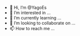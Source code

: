 - 👋 Hi, I’m @YagoEs
- 👀 I’m interested in ...
- 🌱 I’m currently learning ...
- 💞️ I’m looking to collaborate on ...
- 📫 How to reach me ...

<!---
YagoEs/YagoEs is a ✨ special ✨ repository because its `README.md` (this file) appears on your GitHub profile.
You can click the Preview link to take a look at your changes.
--->
